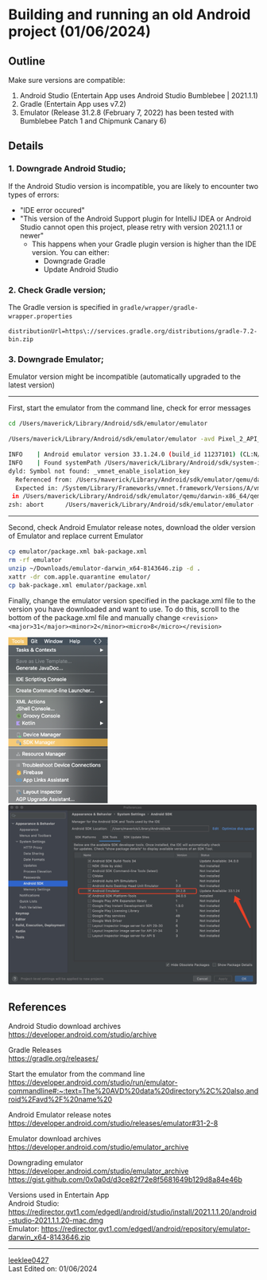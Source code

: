 # Building and running an old Android project (01/06/2024)

## Outline
Make sure versions are compatible:
1. Android Studio (Entertain App uses Android Studio Bumblebee | 2021.1.1)
2. Gradle (Entertain App uses v7.2)
3. Emulator (Release 31.2.8 (February 7, 2022) has been tested with Bumblebee Patch 1 and Chipmunk Canary 6)


## Details

### 1. Downgrade Android Studio;  
If the Android Studio version is incompatible, you are likely to encounter two types of errors:  
* "IDE error occured"
* "This version of the Android Support plugin for IntelliJ IDEA or Android Studio cannot open this project, please retry with version 2021.1.1 or newer"
    - This happens when your Gradle plugin version is higher than the IDE version. You can either:
        - Downgrade Gradle
        - Update Android Studio

### 2. Check Gradle version;
The Gradle version is specified in ```gradle/wrapper/gradle-wrapper.properties```
```
distributionUrl=https\://services.gradle.org/distributions/gradle-7.2-bin.zip
```

### 3. Downgrade Emulator;  
Emulator version might be incompatible (automatically upgraded to the latest version)  

---

First, start the emulator from the command line, check for error messages  

```bash
cd /Users/maverick/Library/Android/sdk/emulator/emulator
```

```bash
/Users/maverick/Library/Android/sdk/emulator/emulator -avd Pixel_2_API_27 -netdelay none -netspeed full
```

```bash
INFO    | Android emulator version 33.1.24.0 (build_id 11237101) (CL:N/A)
INFO    | Found systemPath /Users/maverick/Library/Android/sdk/system-images/android-27/google_apis_playstore/x86/
dyld: Symbol not found: _vmnet_enable_isolation_key
  Referenced from: /Users/maverick/Library/Android/sdk/emulator/qemu/darwin-x86_64/qemu-system-i386 (which was built for Mac OS X 11.1)
  Expected in: /System/Library/Frameworks/vmnet.framework/Versions/A/vmnet
 in /Users/maverick/Library/Android/sdk/emulator/qemu/darwin-x86_64/qemu-system-i386
zsh: abort      /Users/maverick/Library/Android/sdk/emulator/emulator -avd Pixel_2_API_27
```

---

Second, check Android Emulator release notes, download the older version of Emulator and replace current Emulator  

```bash
cp emulator/package.xml bak-package.xml
rm -rf emulator
unzip ~/Downloads/emulator-darwin_x64-8143646.zip -d .
xattr -dr com.apple.quarantine emulator/
cp bak-package.xml emulator/package.xml
```

Finally, change the emulator version specified in the package.xml file to the version you have downloaded and want to use. To do this, scroll to the bottom of the package.xml file and manually change ```<revision><major>31</major><minor>2</minor><micro>8</micro></revision>```  


<img src="./sdk_manager.jpg" alt="SDK Manager" width="200">  
<img src="./emulator_version.jpg" alt="Emulator version" width="500">  
<!-- ![Emulator version](./emulator_version.jpg) -->



## References
Android Studio download archives  
https://developer.android.com/studio/archive  

Gradle Releases  
https://gradle.org/releases/  

Start the emulator from the command line  
https://developer.android.com/studio/run/emulator-commandline#:~:text=The%20AVD%20data%20directory%2C%20also,android%2Favd%2F%20name%20  

Android Emulator release notes  
https://developer.android.com/studio/releases/emulator#31-2-8  

Emulator download archives  
https://developer.android.com/studio/emulator_archive  

Downgrading emulator  
https://developer.android.com/studio/emulator_archive  
https://gist.github.com/0x0a0d/d3ce82f72e8f5681649b129d8a84e46b  


Versions used in Entertain App  
Android Studio: https://redirector.gvt1.com/edgedl/android/studio/install/2021.1.1.20/android-studio-2021.1.1.20-mac.dmg  
Emulator: https://redirector.gvt1.com/edgedl/android/repository/emulator-darwin_x64-8143646.zip  

---

[leeklee0427](https://github.com/leeklee0427)  
Last Edited on: 01/06/2024